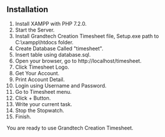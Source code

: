 ## Installation

1. Install XAMPP with PHP 7.2.0.
2. Start the Server.
3. Install Grandtech Creation Timesheet file, Setup.exe path to C:\xampp\htdocs folder.
4. Create Database Called "timesheet".
5. Insert table using database.sql.
6. Open your browser, go to http://localhost/timesheet.
7. Click Timesheet Logo.
8. Get Your Account.
9. Print Account Detail.
10. Login using Username and Password.
11. Go to Timesheet menu. 
12. Click + Button.
13. Write your current task. 
14. Stop the Stopwatch.
15. Finish.

You are ready to use Grandtech Creation Timesheet.
